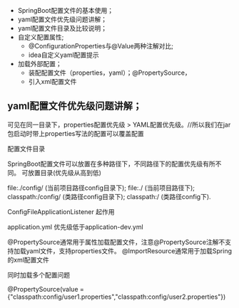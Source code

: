 -   SpringBoot配置文件的基本使用；
-   yaml配置文件优先级问题讲解；
-   yaml配置文件目录及比较说明；
-   自定义配置属性;
    -   @ConfigurationProperties与@Value两种注解对比;
    -   idea自定义yaml配置提示
-   加载外部配置；
    -   装配配置文件（properties，yaml）；@PropertySource， 
    -   引入xml配置文件

## yaml配置文件优先级问题讲解；

可见在同一目录下，properties配置优先级 > YAML配置优先级。//所以我们在jar包启动时带上properties写法的配置可以覆盖配置

配置文件目录

SpringBoot配置文件可以放置在多种路径下，不同路径下的配置优先级有所不同。
可放置目录(优先级从高到低)

file:./config/ (当前项目路径config目录下);
file:./ (当前项目路径下);
classpath:/config/ (类路径config目录下);
classpath:/ (类路径config下).

ConfigFileApplicationListener 起作用

application.yml 优先级低于application-dev.yml

@PropertySource通常用于属性加载配置文件，注意@PropertySource注解不支持加载yaml文件，支持properties文件。
@ImportResource通常用于加载Spring的xml配置文件

同时加载多个配置问题

@PropertySource(value = {"classpath:config/user1.properties","classpath:config/user2.properties"})


